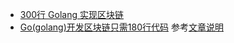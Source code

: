 - [300行 Golang 实现区块链](https://github.com/kofj/naivechain)
- [Go(golang)开发区块链只需180行代码](https://github.com/mycoralhealth/blockchain-tutorial) 参考[文章说明](https://juejin.im/post/5af943dd518825426e020ff6?utm_source=gold_browser_extension)
